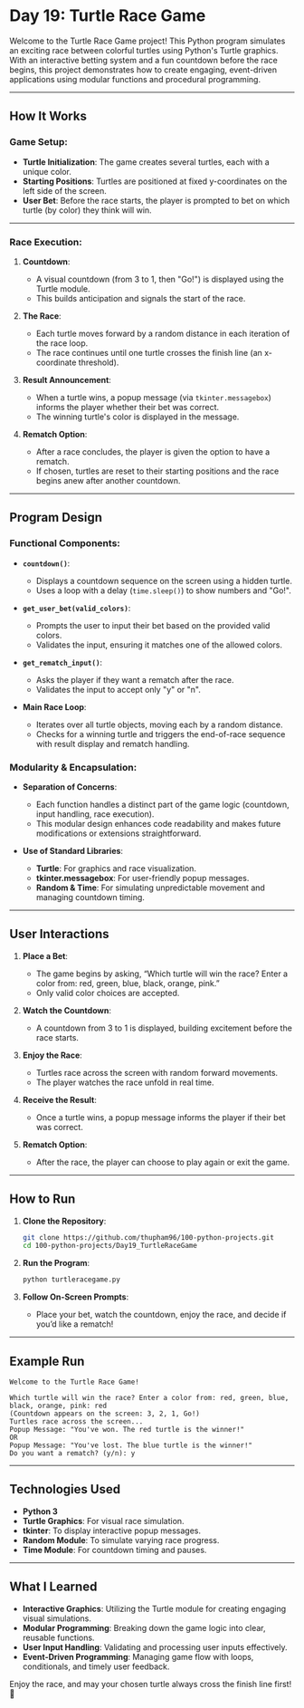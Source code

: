 # Day 19: Turtle Race Game

Welcome to the Turtle Race Game project! This Python program simulates an exciting race between colorful turtles using Python's Turtle graphics. With an interactive betting system and a fun countdown before the race begins, this project demonstrates how to create engaging, event-driven applications using modular functions and procedural programming.

---

## How It Works

### Game Setup:

- **Turtle Initialization**: The game creates several turtles, each with a unique color.
- **Starting Positions**: Turtles are positioned at fixed y-coordinates on the left side of the screen.
- **User Bet**: Before the race starts, the player is prompted to bet on which turtle (by color) they think will win.

---

### Race Execution:

1. **Countdown**:
   - A visual countdown (from 3 to 1, then "Go!") is displayed using the Turtle module.
   - This builds anticipation and signals the start of the race.

2. **The Race**:
   - Each turtle moves forward by a random distance in each iteration of the race loop.
   - The race continues until one turtle crosses the finish line (an x-coordinate threshold).

3. **Result Announcement**:
   - When a turtle wins, a popup message (via `tkinter.messagebox`) informs the player whether their bet was correct.
   - The winning turtle's color is displayed in the message.

4. **Rematch Option**:
   - After a race concludes, the player is given the option to have a rematch.
   - If chosen, turtles are reset to their starting positions and the race begins anew after another countdown.

---

## Program Design

### Functional Components:

- **`countdown()`**:
  - Displays a countdown sequence on the screen using a hidden turtle.
  - Uses a loop with a delay (`time.sleep()`) to show numbers and "Go!".

- **`get_user_bet(valid_colors)`**:
  - Prompts the user to input their bet based on the provided valid colors.
  - Validates the input, ensuring it matches one of the allowed colors.

- **`get_rematch_input()`**:
  - Asks the player if they want a rematch after the race.
  - Validates the input to accept only "y" or "n".

- **Main Race Loop**:
  - Iterates over all turtle objects, moving each by a random distance.
  - Checks for a winning turtle and triggers the end-of-race sequence with result display and rematch handling.

### Modularity & Encapsulation:

- **Separation of Concerns**:
  - Each function handles a distinct part of the game logic (countdown, input handling, race execution).
  - This modular design enhances code readability and makes future modifications or extensions straightforward.

- **Use of Standard Libraries**:
  - **Turtle**: For graphics and race visualization.
  - **tkinter.messagebox**: For user-friendly popup messages.
  - **Random & Time**: For simulating unpredictable movement and managing countdown timing.

---

## User Interactions

1. **Place a Bet**:
   - The game begins by asking, “Which turtle will win the race? Enter a color from: red, green, blue, black, orange, pink.”
   - Only valid color choices are accepted.

2. **Watch the Countdown**:
   - A countdown from 3 to 1 is displayed, building excitement before the race starts.

3. **Enjoy the Race**:
   - Turtles race across the screen with random forward movements.
   - The player watches the race unfold in real time.

4. **Receive the Result**:
   - Once a turtle wins, a popup message informs the player if their bet was correct.

5. **Rematch Option**:
   - After the race, the player can choose to play again or exit the game.

---

## How to Run

1. **Clone the Repository**:
   ```bash
   git clone https://github.com/thupham96/100-python-projects.git
   cd 100-python-projects/Day19_TurtleRaceGame
   ```

2. **Run the Program**:
   ```bash
   python turtleracegame.py
   ```

3. **Follow On-Screen Prompts**:
   - Place your bet, watch the countdown, enjoy the race, and decide if you’d like a rematch!

---

## Example Run

```plaintext
Welcome to the Turtle Race Game!

Which turtle will win the race? Enter a color from: red, green, blue, black, orange, pink: red
(Countdown appears on the screen: 3, 2, 1, Go!)
Turtles race across the screen...
Popup Message: "You've won. The red turtle is the winner!" 
OR
Popup Message: "You've lost. The blue turtle is the winner!"
Do you want a rematch? (y/n): y
```

---

## Technologies Used

- **Python 3**
- **Turtle Graphics**: For visual race simulation.
- **tkinter**: To display interactive popup messages.
- **Random Module**: To simulate varying race progress.
- **Time Module**: For countdown timing and pauses.

---

## What I Learned

- **Interactive Graphics**: Utilizing the Turtle module for creating engaging visual simulations.
- **Modular Programming**: Breaking down the game logic into clear, reusable functions.
- **User Input Handling**: Validating and processing user inputs effectively.
- **Event-Driven Programming**: Managing game flow with loops, conditionals, and timely user feedback.

Enjoy the race, and may your chosen turtle always cross the finish line first! 🏁

